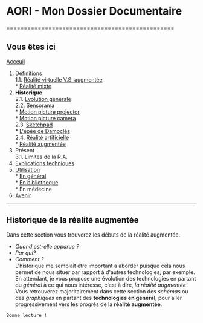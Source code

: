 # AORI - Mon Dossier Documentaire
================================================
## Vous êtes ici
[Acceuil](Introduction.md)

1. [Définitions](Definition.md)  
  1.1. [Réalité virtuelle V.S. augmentée](vs.md)    
         * [Réalité mixte](mixed.md)  
2. **Historique**  
  2.1. [Evolution générale](evolution.md)  
  2.2. [Sensorama](sensorama.md)  
         * [Motion picture projector](premierei.md)   
         * [Motion picture camera](secondei.md)  
  2.3. [Sketchpad](logiciel.md)  
         * [L'épée de Damoclès](epee.md)  
  2.4. [Réalité artificielle](rearti.md)  
         * [Réalité augmentée](ra.md)  
3. Présent  
  3.1. Limites de la R.A.  
4. [Explications techniques](Fonctionnement.md)  
5. [Utilisation](utilisation.md)  
         * [En général](engeneral.md)  
         * [En bibliothèque](bibli.md)  
         * En médecine  
 6. [Avenir](Avenir.md)  

-----------------------------------------------
**Historique de la réalité augmentée**
---------------------------------------------------------------------------------------------------------------------------------------

Dans cette section vous trouverez les débuts de la réalité augmentée. 
   - *Quand est-elle apparue ?* 
   - *Par qui?* 
   - *Comment ?*  
L'historique me semblait être important a aborder puisque cela nous permet de nous situer par rapport à d'autres technologies, par exemple.  
En attendant, je vous propose une évolution des technologies en partant du *général* à ce qui nous intéresse, c'est à dire, *la réalité augmentée* !  
Vous retrouverez majoritairement dans cette section des *schémas* ou des *graphiques* en partant des __technologies en général__, pour aller progressivement vers les progrès de la __réalité augmentée__.
 
````
Bonne lecture !
````


 
